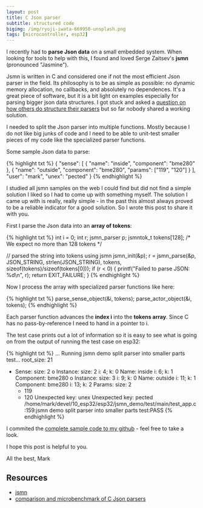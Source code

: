 ```yaml
---
layout: post
title: C Json parser
subtitle: structured code
bigimg: /img/ryoji-iwata-669950-unsplash.png
tags: [microcontroller, esp32]
---
```


I recently had to **parse Json data** on a small embedded system. When looking for tools to help with this, I found and loved Serge Zaitsev's **jsmn** (pronounced "Jasmine").

Jsmn is written in C and considered one if not the most efficient Json parser in the field. Its philosophy is to be as simple as possible: no dynamic memory allocation, no callbacks, and absolutely no dependences. It's a great piece of software, but it is a bit light on examples especially for parsing bigger json data structures. I got stuck and asked a [question on how others do structure their parsers](https://github.com/zserge/jsmn/issues/150) but so far nobody shared a working solution.

I needed to split the Json parser into multiple functions. Mostly because I do not like big junks of code and I need to be able to unit-test smaller pieces of my code like the specialized parser functions.

Some sample Json data to parse:

{% highlight txt %}
  {
    "sense": [
      {
        "name": "inside",
        "component": "bme280"
      },
      {
        "name": "outside",
        "component": "bme280",
        "params": ["119", "120"]
      }
    ],
    "user": "mark",
    "unex": "pected"
  }
{% endhighlight %}


I studied all jsmn samples on the web I could find but did not find a simple solution I liked so I had to come up with something myself. The solution I came up with is really, really simple - in the past this almost always proved to be a reliable indicator for a good solution. So I wrote this post to share it with you.

First I parse the Json data into an **array of tokens**:

{% highlight txt %}
int i = 0;
int r;
jsmn_parser p;
jsmntok_t tokens[128]; /* We expect no more than 128 tokens */

// parsed the string into tokens using jsmn
jsmn_init(&p);
r = jsmn_parse(&p, JSON_STRING, strlen(JSON_STRING), tokens, sizeof(tokens)/sizeof(tokens[0]));
if (r < 0)
{
  printf("Failed to parse JSON: %d\n", r);
  return EXIT_FAILURE;
}
{% endhighlight %}

Now I process the array with specialized parser functions like here:

{% highlight txt %}
parse_sense_object(&i, tokens);
parse_actor_object(&i, tokens);
{% endhighlight %}

Each parser function advances the **index i** into the **tokens array**. Since C has no pass-by-reference I need to hand in a pointer to i.

The test case prints out a lot of information so it is easy to see what is going on from the output of running the test case on esp32:

{% highlight txt %}
...
Running jsmn demo split parser into smaller parts test...
root_size: 21
- Sense:
  size: 2
  o Instance:
    size: 2
    i: 4; k: 0
    Name: inside
    i: 6; k: 1
    Component: bme280
  o Instance:
    size: 3
    i: 9; k: 0
    Name: outside
    i: 11; k: 1
    Component: bme280
    i: 13; k: 2
    Params:
    size: 2
    * 119
    * 120
Unexpected key: unex
Unexpected key: pected
/home/mark/devel/10_esp32/esp32/jsmn_demo/test/main/test_app.c:159:jsmn demo split parser into smaller parts test:PASS
{% endhighlight %}

I commited the [complete sample code to my github](https://github.com/finklabs/esp32/blob/master/jsmn_demo/test/main/test_app.c) - feel free to take a look.


I hope this post is helpful to you.

All the best, Mark


## Resources

* [jsmn](https://github.com/zserge/jsmn)
* [comparison and microbenchmark of C Json parsers](https://translate.google.com/translate?hl=en&sl=ru&u=https://lionet.livejournal.com/118853.html)
